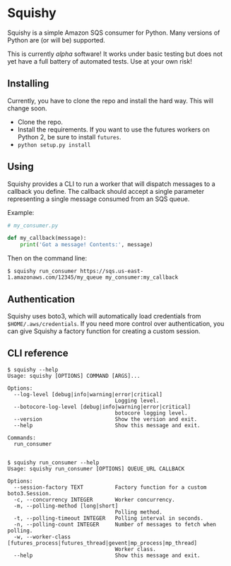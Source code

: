 # Squishy

Squishy is a simple Amazon SQS consumer for Python. Many versions of Python
are (or will be) supported.

This is currently *alpha* software! It works under basic testing but does not
yet have a full battery of automated tests. Use at your own risk!


## Installing

Currently, you have to clone the repo and install the hard way. This will
change soon.

* Clone the repo.
* Install the requirements. If you want to use the futures workers on Python
  2, be sure to install `futures`.
* `python setup.py install`


## Using

Squishy provides a CLI to run a worker that will dispatch messages to a
callback you define. The callback should accept a single parameter
representing a single message consumed from an SQS queue.

Example:

```python
# my_consumer.py

def my_callback(message):
    print('Got a message! Contents:', message)
```

Then on the command line:

`$ squishy run_consumer https://sqs.us-east-1.amazonaws.com/12345/my_queue my_consumer:my_callback`


## Authentication

Squishy uses boto3, which will automatically load credentials from
`$HOME/.aws/credentials`. If you need more control over authentication, you can
give Squishy a factory function for creating a custom session.


## CLI reference

```
$ squishy --help
Usage: squishy [OPTIONS] COMMAND [ARGS]...

Options:
  --log-level [debug|info|warning|error|critical]
                                  Logging level.
  --botocore-log-level [debug|info|warning|error|critical]
                                  botocore logging level.
  --version                       Show the version and exit.
  --help                          Show this message and exit.

Commands:
  run_consumer


$ squishy run_consumer --help
Usage: squishy run_consumer [OPTIONS] QUEUE_URL CALLBACK

Options:
  --session-factory TEXT          Factory function for a custom boto3.Session.
  -c, --concurrency INTEGER       Worker concurrency.
  -m, --polling-method [long|short]
                                  Polling method.
  -t, --polling-timeout INTEGER   Polling interval in seconds.
  -n, --polling-count INTEGER     Number of messages to fetch when polling.
  -w, --worker-class [futures_process|futures_thread|gevent|mp_process|mp_thread]
                                  Worker class.
  --help                          Show this message and exit.
```
